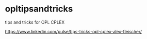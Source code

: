 # opltipsandtricks
 tips and tricks for OPL CPLEX
 
 https://www.linkedin.com/pulse/tips-tricks-opl-cplex-alex-fleischer/
